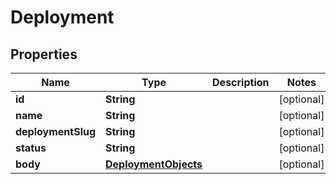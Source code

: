 
# Deployment

## Properties
Name | Type | Description | Notes
------------ | ------------- | ------------- | -------------
**id** | **String** |  |  [optional]
**name** | **String** |  |  [optional]
**deploymentSlug** | **String** |  |  [optional]
**status** | **String** |  |  [optional]
**body** | [**DeploymentObjects**](DeploymentObjects.md) |  |  [optional]



